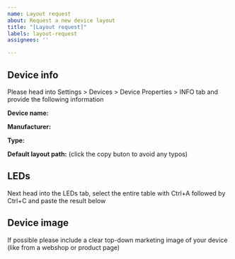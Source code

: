 ```yaml
---
name: Layout request
about: Request a new device layout
title: "[Layout request]"
labels: layout-request
assignees: ''

---
```


## Device info
Please head into Settings > Devices > Device Properties > INFO tab and provide the following information

**Device name:**
<device name>

**Manufacturer:**
<manufacturer>

**Type:**
<type>

**Default layout path:** (click the copy buton to avoid any typos)
<layout path>

## LEDs
Next head into the LEDs tab, select the entire table with Ctrl+A followed by Ctrl+C and paste the result below
<led info>

## Device image
If possible please include a clear top-down marketing image of your device (like from a webshop or product page)
<device image>
